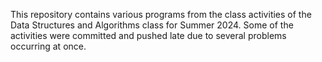 This repository contains various programs from the class activities of the Data Structures and Algorithms class for Summer 2024. Some of the activities were committed and pushed late due to several problems occurring at once.
